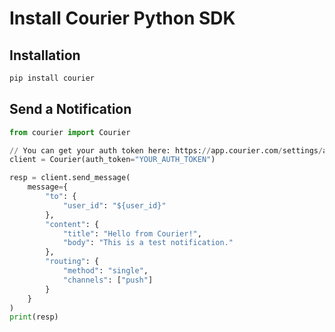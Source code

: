 # Install Courier Python SDK

## Installation

```sh
pip install courier
```

## Send a Notification

```python
from courier import Courier

// You can get your auth token here: https://app.courier.com/settings/api-keys
client = Courier(auth_token="YOUR_AUTH_TOKEN")

resp = client.send_message(
    message={
        "to": {
            "user_id": "${user_id}"
        },
        "content": {
            "title": "Hello from Courier!",
            "body": "This is a test notification."
        },
        "routing": {
            "method": "single",
            "channels": ["push"]
        }
    }
)
print(resp)
```
